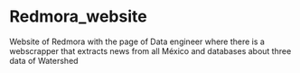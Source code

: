 # Redmora_website
Website of Redmora with the page of Data engineer where there is a webscrapper that extracts news from all México and databases about three data of Watershed
